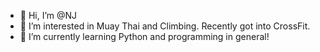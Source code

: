 - 👋 Hi, I’m @NJ
- 👀 I’m interested in Muay Thai and Climbing. Recently got into CrossFit.
- 🌱 I’m currently learning Python and programming in general!
<!---
zEleceed/zEleceed is a ✨ special ✨ repository because its `README.md` (this file) appears on your GitHub profile.
You can click the Preview link to take a look at your changes.
--->
